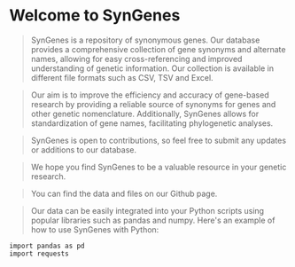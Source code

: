 # Welcome to SynGenes

> SynGenes is a repository of synonymous genes. Our database provides a comprehensive collection of gene synonyms and alternate names, allowing for easy cross-referencing and improved understanding of genetic information. Our collection is available in different file formats such as CSV, TSV and Excel.

> Our aim is to improve the efficiency and accuracy of gene-based research by providing a reliable source of synonyms for genes and other genetic nomenclature. Additionally, SynGenes allows for standardization of gene names, facilitating phylogenetic analyses.

> SynGenes is open to contributions, so feel free to submit any updates or additions to our database.

> We hope you find SynGenes to be a valuable resource in your genetic research.

> You can find the data and files on our Github page.

> Our data can be easily integrated into your Python scripts using popular libraries such as pandas and numpy. Here's an example of how to use SynGenes with Python:

~~~
import pandas as pd
import requests
~~~
